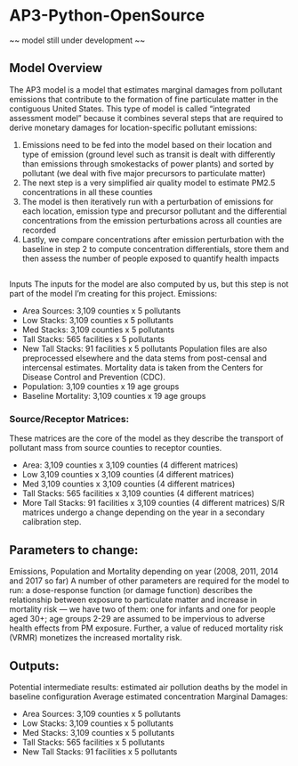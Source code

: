 # AP3-Python-OpenSource

~~ model still under development ~~


## Model Overview
The AP3 model is a model that estimates marginal damages from pollutant emissions that contribute to the formation of fine particulate matter in the contiguous United States. This type of model is called “integrated assessment model” because it combines several steps that are required to derive monetary damages for location-specific pollutant emissions:
1. Emissions need to be fed into the model based on their location and type of emission (ground level such as transit is dealt with differently than emissions through smokestacks of power plants) and sorted by pollutant (we deal with five major precursors to particulate matter)
2. The next step is a very simplified air quality model to estimate PM2.5 concentrations in all these counties
3. The model is then iteratively run with a perturbation of emissions for each location, emission type and precursor pollutant and the differential concentrations from the emission perturbations across all counties are recorded
4. Lastly, we compare concentrations after emission perturbation with the baseline in step 2 to compute concentration differentials, store them and then assess the number of people exposed to quantify health impacts

##
Inputs
The inputs for the model are also computed by us, but this step is not part of the model I’m creating for this project.
Emissions: 
* Area Sources: 3,109 counties x 5 pollutants
* Low Stacks: 3,109 counties x 5 pollutants
* Med Stacks: 3,109 counties x 5 pollutants
* Tall Stacks: 565 facilities x 5 pollutants
* New Tall Stacks: 91 facilities x 5 pollutants
Population files are also preprocessed elsewhere and the data stems from post-censal and intercensal estimates. Mortality data is taken from the Centers for Disease Control and Prevention (CDC).
* Population: 3,109 counties x 19 age groups
* Baseline Mortality: 3,109 counties x 19 age groups

### Source/Receptor Matrices:
These matrices are the core of the model as they describe the transport of pollutant mass from source counties to receptor counties.
* Area: 3,109 counties x 3,109 counties (4 different matrices)
* Low 3,109 counties x 3,109 counties (4 different matrices)
* Med 3,109 counties x 3,109 counties (4 different matrices)
* Tall Stacks: 565 facilities x 3,109 counties (4 different matrices)
* More Tall Stacks: 91 facilities x 3,109 counties (4 different matrices)
S/R matrices undergo a change depending on the year in a secondary calibration step.

## Parameters to change:
Emissions, Population and Mortality depending on year (2008, 2011, 2014 and 2017 so far)
A number of other parameters are required for the model to run: a dose-response function (or damage function) describes the relationship between exposure to particulate matter and increase in mortality risk — we have two of them: one for infants and one for people aged 30+; age groups 2-29 are assumed to be impervious to adverse health effects from PM exposure. Further, a value of reduced mortality risk (VRMR) monetizes the increased mortality risk.

## Outputs:
Potential intermediate results: 
estimated air pollution deaths by the model in baseline configuration
Average estimated concentration 
Marginal Damages: 
* Area Sources: 3,109 counties x 5 pollutants
* Low Stacks: 3,109 counties x 5 pollutants
* Med Stacks: 3,109 counties x 5 pollutants
* Tall Stacks: 565 facilities x 5 pollutants
* New Tall Stacks: 91 facilities x 5 pollutants
